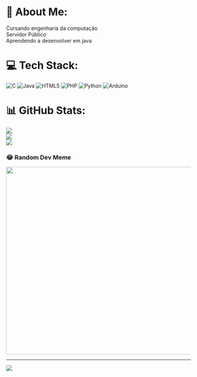 # 💫 About Me:
Cursando engenharia da computação<br>Servidor Público<br>Aprendendo a desenvolver em java<br>


# 💻 Tech Stack:
![C](https://img.shields.io/badge/c-%2300599C.svg?style=for-the-badge&logo=c&logoColor=white) ![Java](https://img.shields.io/badge/java-%23ED8B00.svg?style=for-the-badge&logo=java&logoColor=white) ![HTML5](https://img.shields.io/badge/html5-%23E34F26.svg?style=for-the-badge&logo=html5&logoColor=white) ![PHP](https://img.shields.io/badge/php-%23777BB4.svg?style=for-the-badge&logo=php&logoColor=white) ![Python](https://img.shields.io/badge/python-3670A0?style=for-the-badge&logo=python&logoColor=ffdd54) ![Arduino](https://img.shields.io/badge/-Arduino-00979D?style=for-the-badge&logo=Arduino&logoColor=white)
# 📊 GitHub Stats:
![](https://github-readme-stats.vercel.app/api?username=gabrieldal&theme=merko&hide_border=false&include_all_commits=true&count_private=false)<br/>
![](https://github-readme-streak-stats.herokuapp.com/?user=gabrieldal&theme=merko&hide_border=false)<br/>
![](https://github-readme-stats.vercel.app/api/top-langs/?username=gabrieldal&theme=merko&hide_border=false&include_all_commits=true&count_private=false&layout=compact)

### 😂 Random Dev Meme
<img src="https://random-memer.herokuapp.com/" width="512px"/>

---
[![](https://visitcount.itsvg.in/api?id=gabrieldal&icon=2&color=3)](https://visitcount.itsvg.in)

<!-- Proudly created with GPRM ( https://gprm.itsvg.in ) -->

